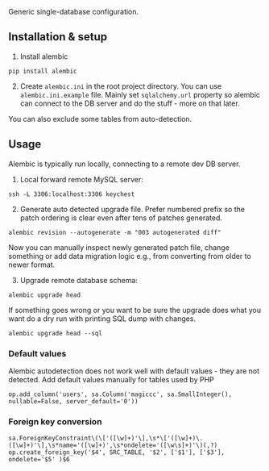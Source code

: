 Generic single-database configuration.

## Installation & setup

1. Install alembic

```
pip install alembic
```

2. Create `alembic.ini` in the root project directory.
You can use `alembic.ini.example` file. Mainly set `sqlalchemy.url` property so alembic can connect
to the DB server and do the stuff - more on that later.

You can also exclude some tables from auto-detection.


## Usage

Alembic is typically run locally, connecting to a remote dev DB server.

1. Local forward remote MySQL server:

```
ssh -L 3306:localhost:3306 keychest
```

2. Generate auto detected upgrade file. Prefer numbered prefix so the patch ordering is clear even after tens of
patches generated.

```
alembic revision --autogenerate -m "003 autogenerated diff"
```

Now you can manually inspect newly generated patch file, change something or add data migration logic e.g., from
converting from older to newer format.

3. Upgrade remote database schema:

```
alembic upgrade head
```

If something goes wrong or you want to be sure the upgrade does what you want do a dry run with printing SQL dump with
changes.

```
alembic upgrade head --sql
```

### Default values

Alembic autodetection does not work well with default values - they are not detected.
Add default values manually for tables used by PHP

```
op.add_column('users', sa.Column('magiccc', sa.SmallInteger(), nullable=False, server_default='0'))
```

### Foreign key conversion

```
sa.ForeignKeyConstraint\(\['([\w]+)'\],\s*\['([\w]+)\.([\w]+)'\],\s*name='([\w]+)',\s*ondelete='([\w\s]+)'\)(,?)
op.create_foreign_key('$4', SRC_TABLE, '$2', ['$1'], ['$3'], ondelete='$5' )$6
```
